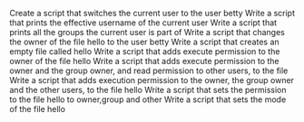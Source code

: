 Create a script that switches the current user to the user betty
Write a script that prints the effective username of the current user
Write a script that prints all the groups the current user is part of
Write a script that changes the owner of the file hello to the user betty
Write a script that creates an empty file called hello
Write a script that adds execute permission to the owner of the file hello
Write a script that adds execute permission to the owner and the group owner, and read permission to other users, to the file
Write a script that adds execution permission to the owner, the group owner and the other users, to the file hello
Write a script that sets the permission to the file hello to owner,group and other
Write a script that sets the mode of the file hello

